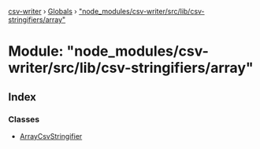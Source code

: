 [csv-writer](../README.md) › [Globals](../globals.md) › ["node_modules/csv-writer/src/lib/csv-stringifiers/array"](_node_modules_csv_writer_src_lib_csv_stringifiers_array_.md)

# Module: "node_modules/csv-writer/src/lib/csv-stringifiers/array"

## Index

### Classes

* [ArrayCsvStringifier](../classes/_node_modules_csv_writer_src_lib_csv_stringifiers_array_.arraycsvstringifier.md)
